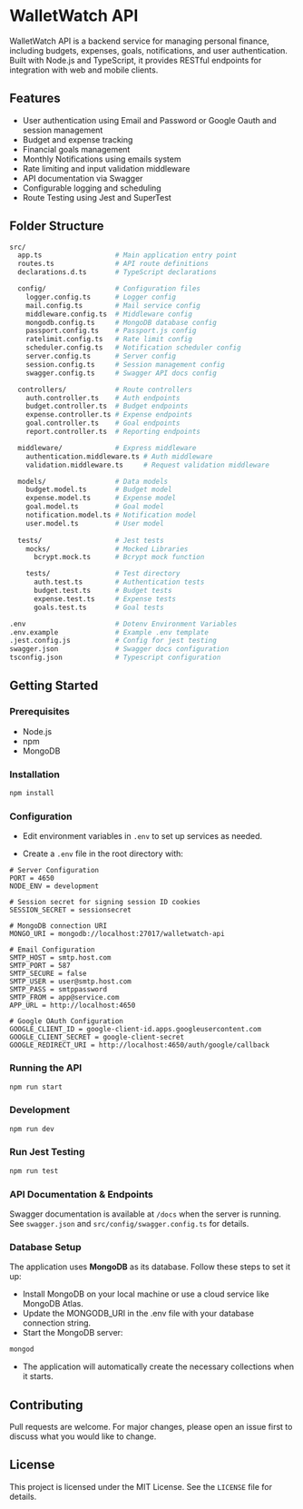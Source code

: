 # WalletWatch API

WalletWatch API is a backend service for managing personal finance, including budgets, expenses, goals, notifications, and user authentication. Built with Node.js and TypeScript, it provides RESTful endpoints for integration with web and mobile clients.

## Features

- User authentication using Email and Password or Google Oauth and session management
- Budget and expense tracking
- Financial goals management
- Monthly Notifications using emails system
- Rate limiting and input validation middleware
- API documentation via Swagger
- Configurable logging and scheduling
- Route Testing using Jest and SuperTest

## Folder Structure

```bash
src/
  app.ts                  # Main application entry point
  routes.ts               # API route definitions
  declarations.d.ts       # TypeScript declarations

  config/                 # Configuration files
    logger.config.ts      # Logger config
    mail.config.ts        # Mail service config
    middleware.config.ts  # Middleware config
    mongodb.config.ts     # MongoDB database config
    passport.config.ts    # Passport.js config
    ratelimit.config.ts   # Rate limit config
    scheduler.config.ts   # Notification scheduler config
    server.config.ts      # Server config
    session.config.ts     # Session management config
    swagger.config.ts     # Swagger API docs config

  controllers/            # Route controllers
    auth.controller.ts    # Auth endpoints
    budget.controller.ts  # Budget endpoints
    expense.controller.ts # Expense endpoints
    goal.controller.ts    # Goal endpoints
    report.controller.ts  # Reporting endpoints

  middleware/             # Express middleware
    authentication.middleware.ts # Auth middleware
    validation.middleware.ts     # Request validation middleware

  models/                 # Data models
    budget.model.ts       # Budget model
    expense.model.ts      # Expense model
    goal.model.ts         # Goal model
    notification.model.ts # Notification model
    user.model.ts         # User model
    
  tests/                  # Jest tests
    mocks/                # Mocked Libraries
      bcrypt.mock.ts      # Bcrypt mock function

    tests/                # Test directory
      auth.test.ts        # Authentication tests
      budget.test.ts      # Budget tests
      expense.test.ts     # Expense tests
      goals.test.ts       # Goal tests

.env                      # Dotenv Environment Variables
.env.example              # Example .env template
.jest.config.js           # Config for jest testing
swagger.json              # Swagger docs configuration
tsconfig.json             # Typescript configuration
```

## Getting Started

### Prerequisites

- Node.js
- npm
- MongoDB

### Installation

```bash
npm install
```

### Configuration

- Edit environment variables in `.env` to set up services as needed.

- Create a `.env` file in the root directory with:

```env
# Server Configuration
PORT = 4650
NODE_ENV = development

# Session secret for signing session ID cookies
SESSION_SECRET = sessionsecret

# MongoDB connection URI
MONGO_URI = mongodb://localhost:27017/walletwatch-api

# Email Configuration
SMTP_HOST = smtp.host.com
SMTP_PORT = 587
SMTP_SECURE = false
SMTP_USER = user@smtp.host.com
SMTP_PASS = smtppassword
SMTP_FROM = app@service.com
APP_URL = http://localhost:4650

# Google OAuth Configuration
GOOGLE_CLIENT_ID = google-client-id.apps.googleusercontent.com
GOOGLE_CLIENT_SECRET = google-client-secret
GOOGLE_REDIRECT_URI = http://localhost:4650/auth/google/callback
```

### Running the API

```bash
npm run start
```

### Development

```bash
npm run dev
```

### Run Jest Testing

```bash
npm run test
```

### API Documentation & Endpoints

Swagger documentation is available at `/docs` when the server is running. See `swagger.json` and `src/config/swagger.config.ts` for details.

### Database Setup

The application uses **MongoDB** as its database. Follow these steps to set it up:

- Install MongoDB on your local machine or use a cloud service like MongoDB Atlas.
- Update the MONGODB_URI in the .env file with your database connection string.
- Start the MongoDB server:

```bash
mongod
```

- The application will automatically create the necessary collections when it starts.

## Contributing

Pull requests are welcome. For major changes, please open an issue first to discuss what you would like to change.

## License

This project is licensed under the MIT License. See the `LICENSE` file for details.
